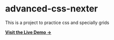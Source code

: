 # advanced-css-nexter

This is a project to practice css and specially grids

[**Visit the Live Demo &rarr;**](https://renatotmlima.github.io/advanced-css-nexter/)
